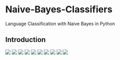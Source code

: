 # Naive-Bayes-Classifiers
Language Classification with Naive Bayes in Python

## Introduction
<img src="Images/1.png">
<img src="Images/2.png">
<img src="Images/3.png">
<img src="Images/4.png">
<img src="Images/5.png">
<img src="Images/6.png">
<img src="Images/7.png">
<img src="Images/8.png">
<img src="Images/9.png">
<img src="Images/10.png">
